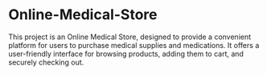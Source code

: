 # Online-Medical-Store
This project is an Online Medical Store, designed to provide a convenient platform for users to purchase medical supplies and medications. It offers a user-friendly interface for browsing products, adding them to cart, and securely checking out.
